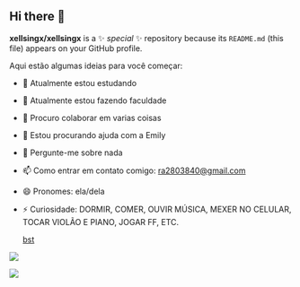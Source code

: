 ## Hi there 👋


**xellsingx/xellsingx** is a ✨ _special_ ✨ repository because its `README.md` (this file) appears on your GitHub profile.

Aqui estão algumas ideias para você começar:

- 🔭 Atualmente estou estudando
- 🌱 Atualmente estou fazendo faculdade
- 👯 Procuro colaborar em varias coisas
- 🤔 Estou procurando ajuda com a Emily
- 💬 Pergunte-me sobre nada
- 📫 Como entrar em contato comigo: ra2803840@gmail.com
- 😄 Pronomes: ela/dela
- ⚡ Curiosidade: DORMIR, COMER, OUVIR MÚSICA, MEXER NO CELULAR, TOCAR VIOLÃO E PIANO, JOGAR FF, ETC.

  [bst](https://youtu.be/gdZLi9oWNZg?si=Y7dWWetcgi2uyNrQ)
  
![](https://media1.tenor.com/m/MFt1WVDeUhUAAAAd/smol-illegally-smol-cat.gif)

![](https://media1.tenor.com/m/OyIhct_Biv0AAAAd/mahiru-koizumi-danganronpa.gif)

